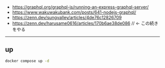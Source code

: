 - https://graphql.org/graphql-js/running-an-express-graphql-server/
- https://www.wakuwakubank.com/posts/641-nodejs-graphql/
- https://zenn.dev/sungvalley/articles/4de76c12826709
- https://zenn.dev/harusame0616/articles/170b6ae38de086 // <- この続きをやる

---
## up
```bash
docker compose up -d
```
